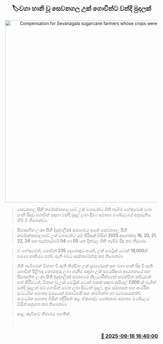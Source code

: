 <p align='center'><b><h2 align='center' title='Compensation for Sevanagala sugarcane farmers whose crops were damaged'>🏷වගා හානි වූ සෙවනගල උක් ගොවීන්ට වන්දි මුදලක්</h2></b></p>
<p align='center'><img src='https://helakuru.sgp1.cdn.digitaloceanspaces.com/esana/images/lib/uk-i.jpg' width='600' alt='Compensation for Sevanagala sugarcane farmers whose crops were damaged'></p>

> සෙවනගල සීනි කර්මාන්තශාලාවේ උක් වගාවන්ට ගිනි තැබීම හේතුවෙන් වගා හානි සිදුවූ ගොවීන් සඳහා වන්දි මුදල් ලබා දීමට අමාත්‍ය මණ්ඩලයේ අනුමැතිය හිමි වී තිබෙනවා.

> සීමාසහිත ලංකා සීනි (පුද්ගලික) සමාගමට අයත් සෙවනගල සීනි කර්මාන්තශාලාවේ උක් වගාවන්ට යම් පිරිසක් විසින් 2025 අගෝස්තු 16, 20, 21, 22, 24 සහ සැප්තැම්බර් 04 හා 05 යන දිනවල ගිනි තැබීම් සිදු කර තිබුණා.

> ඒ හේතුවෙන්, ගොවීන් 235 දෙනෙකුට අයත්, උක් මෙට්‍රික් ටොන් 19,000ක් පමණ හානියට පත්ව ඇති බවට ඇස්තමේන්තු කර තිබෙනවා.

> ගිනි තැබීමෙන් විනාශ වී ඇති නිශ්චිත උක් ප්‍රමාණයන් සහ වගා හානි සිදු වී ඇති ගොවීන් පිළිබඳ තොරතුරු ලබා ගැනීම සඳහා උක් පර්යේෂණ ආයතනයේ සහ සීමාසහිත ලංකා සීනි (පුද්ගලික) සමාගමේ නිලධාරීන්ගෙන් සමන්විත කමිටුවක් පත් කිරීමටත්, විනාශ වූ උක් මෙට්‍රික් ටොන් එකක් සඳහා රුපියල් 7,000 ක් බැගින් වන්දි මුදලක් එම ගොවීන් වෙත ලබා දීමටත් මුදල්, ක්‍රම සම්පාදන සහ ආර්ථික සංවර්ධන අමාත්‍ය වශයෙන් ජනාධිපති සහ කර්මාන්ත හා ව්‍යවසායකත්ව සංවර්ධන අමාත්‍ය විසින් ඉදිරිපත් කළ ඒකාබද්ධ යෝජනාව අමාත්‍ය මණ්ඩලය විසින් අනුමත කර තිබෙනවා.

> අදාළ කැබිනට් තීරණය පහතින්.

>  



<h3 align='right'><a href='https://www.helakuru.lk/esana/p/113680/'>📅 2025-09-16 16:40:00</a></h3>
